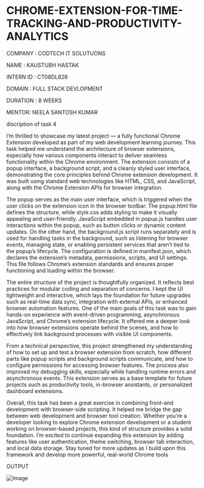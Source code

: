 # CHROME-EXTENSION-FOR-TIME-TRACKING-AND-PRODUCTIVITY-ANALYTICS

COMPANY : CODTECH IT SOLUTUONS

NAME : KAUSTUBH HASTAK

INTERN ID : CT08DL826

DOMAIN : FULL STACK DEVLOPMENT

DURATION : 8 WEEKS

MENTOR: NEELA SANTOSH KUMAR

discription of task 4

I’m thrilled to showcase my latest project — a fully functional Chrome Extension developed as part of my web development learning journey. This task helped me understand the architecture of browser extensions, especially how various components interact to deliver seamless functionality within the Chrome environment. The extension consists of a popup interface, a background script, and a cleanly styled user interface, demonstrating the core principles behind Chrome extension development. It was built using standard web technologies like HTML, CSS, and JavaScript, along with the Chrome Extension APIs for browser integration.

The popup serves as the main user interface, which is triggered when the user clicks on the extension icon in the browser toolbar. The popup.html file defines the structure, while style.css adds styling to make it visually appealing and user-friendly. JavaScript embedded in popup.js handles user interactions within the popup, such as button clicks or dynamic content updates. On the other hand, the background.js script runs separately and is used for handling tasks in the background, such as listening for browser events, managing state, or enabling persistent services that aren’t tied to the popup’s lifecycle. The configuration is defined in manifest.json, which declares the extension’s metadata, permissions, scripts, and UI settings. This file follows Chrome’s extension standards and ensures proper functioning and loading within the browser.

The entire structure of the project is thoughtfully organized. It reflects best practices for modular coding and separation of concerns. I kept the UI lightweight and interactive, which lays the foundation for future upgrades such as real-time data sync, integration with external APIs, or enhanced browser automation features. One of the main goals of this task was to gain hands-on experience with event-driven programming, asynchronous JavaScript, and Chrome’s extension lifecycle. It offered me a deeper look into how browser extensions operate behind the scenes, and how to effectively link background processes with visible UI components.

From a technical perspective, this project strengthened my understanding of how to set up and test a browser extension from scratch, how different parts like popup scripts and background scripts communicate, and how to configure permissions for accessing browser features. The process also improved my debugging skills, especially while handling runtime errors and asynchronous events. This extension serves as a base template for future projects such as productivity tools, in-browser assistants, or personalized dashboard extensions.

Overall, this task has been a great exercise in combining front-end development with browser-side scripting. It helped me bridge the gap between web development and browser tool creation. Whether you're a developer looking to explore Chrome extension development or a student working on browser-based projects, this kind of structure provides a solid foundation. I’m excited to continue expanding this extension by adding features like user authentication, theme switching, browser tab interaction, and local data storage. Stay tuned for more updates as I build upon this framework and develop more powerful, real-world Chrome tools

OUTPUT

![Image](https://github.com/user-attachments/assets/e2953aa5-90d9-433e-a83a-83d99dc0ca98)
